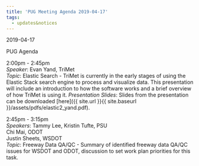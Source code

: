 ```yaml
---
title: 'PUG Meeting Agenda 2019-04-17'
tags:
  - updates&notices
---
```


2019-04-17  

PUG Agenda  

2:00pm - 2:45pm  
_Speaker_: Evan Yand, TriMet  
_Topic_: Elastic Search - TriMet is currently in the early stages of using the Elastic Stack search engine to process and visualize data. This presentation will include an introduction to how the software works and a brief overview of how TriMet is using it.
_Presentation Slides_: Slides from the presentation can be downloaded [here]({{ site.url }}{{ site.baseurl }}/assets/pdfs/elastic2_yand.pdf).

2:45pm - 3:15pm  
_Speakers_: Tammy Lee, Kristin Tufte, PSU  
Chi Mai, ODOT  
Justin Sheets, WSDOT  
_Topic_: Freeway Data QA/QC - Summary of identified freeway data QA/QC issues for WSDOT and ODOT, discussion to set work plan priorities for this task.
